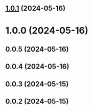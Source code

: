 ## [1.0.1](https://github.com/jizai1125/gdt-qrcode/compare/v1.0.0...v1.0.1) (2024-05-16)



# 1.0.0 (2024-05-16)



## 0.0.5 (2024-05-16)



## 0.0.4 (2024-05-16)



## 0.0.3 (2024-05-15)



## 0.0.2 (2024-05-15)




